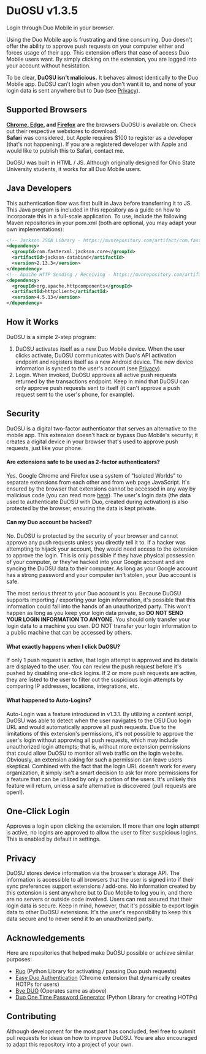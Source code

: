 # DuOSU v1.3.5
Login through Duo Mobile in your browser.

Using the Duo Mobile app is frustrating and time consuming. Duo doesn't offer the ability to approve push requests on your computer either and forces usage of their app.
This extension offers that ease of access Duo Mobile users want. By simply clicking on the extension, you are logged into your account without hesistation.

To be clear, **DuOSU isn't malicious.** It behaves almost identically to the Duo Mobile app. DuOSU can't login when you don't want it to, and none of your login data is sent anywhere but to Duo (see [Privacy](#privacy)).

Supported Browsers
------------------

**[Chrome, Edge](https://chrome.google.com/webstore/detail/duosu/bnfooenhhgcnhdkdjelgmmkpaemlnoek), and [Firefox](https://addons.mozilla.org/en-US/firefox/addon/duosu/)** are the browsers DuOSU is available on. Check out their respective webstores to download.<br>
**Safari** was considered, but Apple requires $100 to register as a developer (that's not happening). If you are a registered developer with Apple and would like to publish this to Safari, contact me.

DuOSU was built in HTML / JS. Although originally designed for Ohio State University students, it works for all Duo Mobile users.

## Java Developers
This authentication flow was first built in Java before transferring it to JS. This Java program is included in this repository as a guide on how to incorporate this in a full-scale application. To use, include the following Maven repositories in your pom.xml (both are optional, you may adapt your own implementations):

```xml
<!-- Jackson JSON Library - https://mvnrepository.com/artifact/com.fasterxml.jackson.core/jackson-core -->
<dependency>
  <groupId>com.fasterxml.jackson.core</groupId>
  <artifactId>jackson-databind</artifactId>
  <version>2.13.3</version>
</dependency>
<!-- Apache HTTP Sending / Receiving - https://mvnrepository.com/artifact/org.apache.httpcomponents/httpclient -->
<dependency>
  <groupId>org.apache.httpcomponents</groupId>
  <artifactId>httpclient</artifactId>
  <version>4.5.13</version>
</dependency>
```

How it Works
------------
DuOSU is a simple 2-step program:

1. DuOSU activates itself as a new Duo Mobile device. When the user clicks activate, DuOSU communicates with Duo's API activation endpoint and registers itself as a new Android device. The new device information is synced to the user's account (see [Privacy](#privacy)).
2. Login. When invoked, DuOSU approves all active push requests returned by the transactions endpoint. Keep in mind that DuOSU can only approve push requests sent to itself (it can't approve a push request sent to the user's phone, for example).

Security
--------
DuOSU is a digital two-factor authenticator that serves an alternative to the mobile app. This extension doesn't hack or bypass Duo Mobile's security; it creates a digital device in your browser that's used to approve push requests, just like your phone.

#### Are extensions safe to be used as 2-factor authenticators?
Yes. Google Chrome and Firefox use a system of "Isolated Worlds" to separate extensions from each other and from web page JavaScript. It's ensured by the browser that extensions cannot be accessed in any way by malicious code (you can read more [here](https://developer.chrome.com/docs/extensions/mv3/content_scripts/#isolated_world)). The user's login data (the data used to authenticate DuOSU with Duo, created during activation) is also protected by the browser, ensuring the data is kept private.

#### Can my Duo account be hacked?
No. DuOSU is protected by the security of your browser and cannot approve any push requests unless you directly tell it to. If a hacker was attempting to hijack your account, they would need access to the extension to approve the login. This is only possible if they have physical possession of your computer, or they've hacked into your Google account and are syncing the DuOSU data to their computer. As long as your Google account has a strong password and your computer isn't stolen, your Duo account is safe.

The most serious threat to your Duo account is you. Because DuOSU supports importing / exporting your login information, it's possible that this information could fall into the hands of an unauthorized party. This won't happen as long as you keep your login data private, so **DO NOT SEND YOUR LOGIN INFORMATION TO ANYONE**. You should only transfer your login data to a machine you own. DO NOT transfer your login information to a public machine that can be accessed by others.

#### What exactly happens when I click DuOSU?
If only 1 push request is active, that login attempt is approved and its details are displayed to the user. You can review the push request before it's pushed by disabling one-click logins.
If 2 or more push requests are active, they are listed to the user to filter out the suspicious login attempts by comparing IP addresses, locations, integrations, etc.

#### What happened to Auto-Logins?
Auto-Login was a feature introduced in v1.3.1. By utilizing a content script, DuOSU was able to detect when the user navigates to the OSU Duo login URL and would automatically approve all push requests. Due to the limitations of this extension's permissions, it's not possible to approve the user's login without approving all push requests, which may include unauthorized login attempts; that is, without more extension permissions that could allow DuOSU to monitor all web traffic on the login website. Obviously, an extension asking for such a permission can leave users skeptical. Combined with the fact that the login URL doesn't work for every organization, it simply isn't a smart decision to ask for more permissions for a feature that can be utilized by only a portion of the users. It's unlikely this feature will return, unless a safe alternative is discovered (pull requests are open!).

One-Click Login
---------------
Approves a login upon clicking the extension. If more than one login attempt is active, no logins are approved to allow the user to filter suspicious logins. This is enabled by default in settings.

Privacy
-------
DuOSU stores device information via the browser's storage API. The information is accessible to all browsers that the user is signed into if their sync preferences support extensions / add-ons.
No information created by this extension is sent anywhere but to Duo Mobile to log you in, and there are no servers or outside code involved. Users can rest assured that their login data is secure.
Keep in mind, however, that it's possible to export login data to other DuOSU extensions. It's the user's responsibility to keep this data secure and to never send it to an unauthorized party.

Acknowledgements
----------------
Here are repositories that helped make DuOSU possible or achieve similar purposes:

- [Ruo](https://github.com/falsidge/ruo) (Python Library for activating / passing Duo push requests)
- [Easy Duo Authentication](https://github.com/SparkShen02/Easy-Duo-Authentication) (Chrome extension that dynamically creates HOTPs for users)
- [Bye DUO](https://github.com/yuchenliu15/bye-duo) (Operates same as above)
- [Duo One Time Password Generator](https://github.com/revalo/duo-bypass) (Python Library for creating HOTPs)

Contributing
------------
Although development for the most part has concluded, feel free to submit pull requests for ideas on how to improve DuOSU.
You are also encouraged to adapt this repository into a project of your own.
